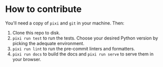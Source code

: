 # How to contribute

You'll need a copy of `pixi` and `git` in your machine. Then:

1. Clone this repo to disk.
2. `pixi run test` to run the tests. Choose your desired Python version by picking the adequate environment.
3. `pixi run lint` to run the pre-commit linters and formatters.
4. `pixi run docs` to build the docs and `pixi run serve` to serve them in your browser.
